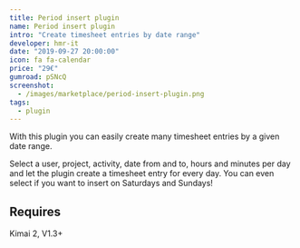 ```yaml
---
title: Period insert plugin
name: Period insert plugin
intro: "Create timesheet entries by date range"
developer: hmr-it
date: "2019-09-27 20:00:00"
icon: fa fa-calendar
price: "29€"
gumroad: pSNcQ
screenshot: 
  - /images/marketplace/period-insert-plugin.png
tags:
  - plugin
---
```


With this plugin you can easily create many timesheet entries by a given date range.

Select a user, project, activity, date from and to, hours and minutes per day and let the plugin create a timesheet entry for every day. You can even select if you want to insert on Saturdays and Sundays!

## Requires

Kimai 2, V1.3+
